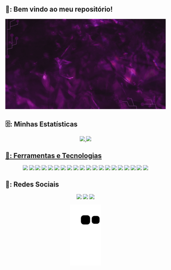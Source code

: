 ## 🌚: Bem vindo ao meu repositório!
<img src="https://github.com/Mateus2611/Mateus2611/blob/fc20f5366923ce2197be0564ab5d88e8aae3ecda/MATEUS%20HENRIQUE.gif" target="_blank"></a><br>
## 🗄️: Minhas Estatísticas 
<div align="center">
  <a href="https://github.com/Mateus2611">
  <img height="180em" src="https://github-readme-stats.vercel.app/api?username=mateus2611&show_icons=true&include_all_commits=true&count_private=true&theme=midnight-purple"/>
  <img height="180em" src="https://github-readme-stats.vercel.app/api/top-langs/?username=mateus2611&layout=compact&langs_count=7&theme=midnight-purple"/>
</div>
  
## 📓: Ferramentas e Tecnologias
  <div align="center">
    <img src="https://img.shields.io/badge/AWS-62107A?style=for-the-badge&logo=amazon-aws&logoColor=white" target="_blank"></a>
    <img src="https://img.shields.io/badge/AZURE-D96CFB?style=for-the-badge&logo=microsoftazure&logoColor=white" target="_blank"></a>
    <img src="https://img.shields.io/badge/MYSQL-C720FA?style=for-the-badge&logo=mysql&logoColor=white" target="_blank"></a>
    <img src="https://img.shields.io/badge/C%23-6A357A?style=for-the-badge&logo=c-sharp&logoColor=white" target="_blank"></a>
    <img src="https://img.shields.io/badge/JavaScript-9E19C7?style=for-the-badge&logo=javascript&logoColor=white" target="_blank"></a>
    <img src="https://img.shields.io/badge/php-62107A?style=for-the-badge&logo=php&logoColor=white" target="_blank"></a>
    <img src="https://img.shields.io/badge/python-D96CFB?style=for-the-badge&logo=python&logoColor=white" target="_blank"></a>
    <img src="https://img.shields.io/badge/css3-C720FA?style=for-the-badge&logo=css3&logoColor=white" target="_blank"></a>
    <img src="https://img.shields.io/badge/html5-6A357A?style=for-the-badge&logo=html5&logoColor=white" target="_blank"></a>
    <img src="https://img.shields.io/badge/React Native-9E19C7?style=for-the-badge&logo=react&logoColor=white" target="_blank"></a>
    <img src="https://img.shields.io/badge/React-62107A?style=for-the-badge&logo=react&logoColor=white" target="_blank"></a>
    <img src="https://img.shields.io/badge/React Router-D96CFB?style=for-the-badge&logo=react-router&logoColor=white" target="_blank"></a>
    <img src="https://img.shields.io/badge/EXPO-C720FA?style=for-the-badge&logo=expo&logoColor=white" target="_blank"></a>
    <img src="https://img.shields.io/badge/Figma-6A357A?style=for-the-badge&logo=figma&logoColor=white" target="_blank"></a>
    <img src="https://img.shields.io/badge/Trello-9E19C7?style=for-the-badge&logo=trello&logoColor=white" target="_blank"></a>
    <img src="https://img.shields.io/badge/NPM-62107A?style=for-the-badge&logo=npm&logoColor=white" target="_blank"></a>
    <img src="https://img.shields.io/badge/Yarn-D96CFB?style=for-the-badge&logo=yarn&logoColor=white" target="_blank"></a>
    <img src="https://img.shields.io/badge/Bootstrap-C720FA?style=for-the-badge&logo=bootstrap&logoColor=white" target="_blank"></a>
    <img src="https://img.shields.io/badge/Node JS-6A357A?style=for-the-badge&logo=node.js&logoColor=white" target="_blank"></a>
    <img src="https://img.shields.io/badge/Maria DB-6A357A?style=for-the-badge&logo=MariaDB&logoColor=white" target="_blank"></a>
  </div>
  
  ##
 ## 📱: Redes Sociais
<div align="center">
  <a href="https://www.instagram.com/masteusjk/" target="_blank"><img src="https://img.shields.io/badge/-Instagram-62107A?style=for-the-badge&logo=instagram&logoColor=white" target="_blank"></a>
 <a href="https://www.linkedin.com/in/mateus-henrique-b4bbba23b/" target="_blank"><img src="https://img.shields.io/badge/LinkedIn-C720FA?style=for-the-badge&logo=linkedin&logoColor=white" target="_blank"></a> 
  <a href = "mailto:MateusHAS.dev@gmail.com" target="_blank"><img src="https://img.shields.io/badge/-Gmail-9E19C7?style=for-the-badge&logo=gmail&logoColor=white" target="_blank"></a>
  
  ![Snake animation](https://github.com/Mateus2611/Mateus2611/blob/output/github-contribution-grid-snake.svg)
</div>
